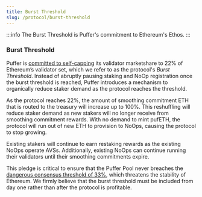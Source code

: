 ```yaml
---
title: Burst Threshold
slug: /protocol/burst-threshold
---
```


:::info
The Burst Threshold is Puffer's commitment to Ethereum's Ethos.
:::


### Burst Threshold

Puffer is [committed to self-capping](https://twitter.com/puffer_finance/status/1697817894900711700?s=20) its validator marketshare to 22% of Ethereum’s validator set, which we refer to as the protocol's *Burst Threshold*. Instead of abruptly pausing staking and NoOp registration once the burst threshold is reached, Puffer introduces a mechanism to organically reduce staker demand as the protocol reaches the threshold.

As the protocol reaches 22%, the amount of smoothing commitment ETH that is routed to the treasury will increase up to 100%. This reshuffling will reduce staker demand as new stakers will no longer receive from smoothing commitment rewards. With no demand to mint pufETH, the protocol will run out of new ETH to provision to NoOps, causing the protocol to stop growing. 

Existing stakers will continue to earn restaking rewards as the existing NoOps operate AVSs. Additionally, existing NoOps can continue running their validators until their smoothing commitments expire.

This pledge is critical to ensure that the Puffer Pool never breaches the [dangerous consensus threshold of 33%](https://twitter.com/dannyryan/status/1688644951230267392?s=46&t=bsdBaPIHlTHEWDDdVUJW4g), which threatens the stability of Ethereum. We firmly believe that the burst threshold must be included from day one rather than after the protocol is profitable.